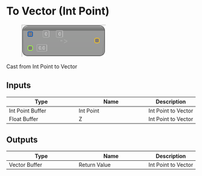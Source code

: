 # To Vector (Int Point)

<div align="left" data-full-width="false">

<figure><img src="To_Vector_(Int_Point).png" alt=""><figcaption></figcaption></figure>

</div>

Cast from Int Point to Vector

## Inputs

<table>
<thead><tr><th width="170">Type</th><th width="170">Name</th><th>Description</th></tr></thead>
<tbody>
<tr><td>Int Point Buffer</td><td>Int Point</td><td>Int Point to Vector</td></tr>
<tr><td>Float Buffer</td><td>Z</td><td>Int Point to Vector</td></tr>
</tbody>
</table>

## Outputs

<table>
<thead><tr><th width="170">Type</th><th width="170">Name</th><th>Description</th></tr></thead>
<tbody>
<tr><td>Vector Buffer</td><td>Return Value</td><td>Int Point to Vector</td></tr>
</tbody>
</table>